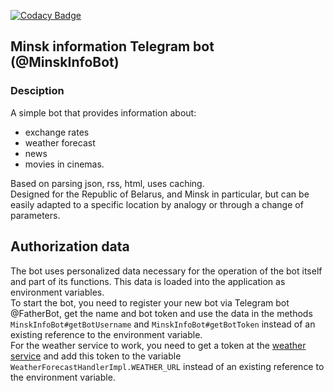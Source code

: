 [![Codacy Badge](https://api.codacy.com/project/badge/Grade/9d25900626ea40e2bd371c9668e0e41a)](https://app.codacy.com/app/quetza1coatl/minsk-infobot?utm_source=github.com&utm_medium=referral&utm_content=quetza1coatl/minsk-infobot&utm_campaign=Badge_Grade_Dashboard)
## Minsk information Telegram bot (@MinskInfoBot)

### Desciption
A simple bot that provides information about:  
-  exchange rates
-  weather forecast
-  news
-  movies in cinemas.  
  
Based on parsing json, rss, html, uses caching.  
Designed for the Republic of Belarus, and Minsk in particular, but can be easily adapted to a specific location
by analogy or through a change of parameters.  
 
## Authorization data
The bot uses personalized data necessary for the operation of the bot itself and part of its functions.
This data is loaded into the application as environment variables.   
To start the bot, you need to register your new bot via Telegram bot @FatherBot, get the name and bot token and use the
data in the methods `MinskInfoBot#getBotUsername` and `MinskInfoBot#getBotToken` instead of an existing reference to
 the environment variable.  
For the weather service to work, you need to get a token at the [weather service](https://openweathermap.org/)
and add this token to the variable `WeatherForecastHandlerImpl.WEATHER_URL` instead of an existing reference
 to the environment variable.
 